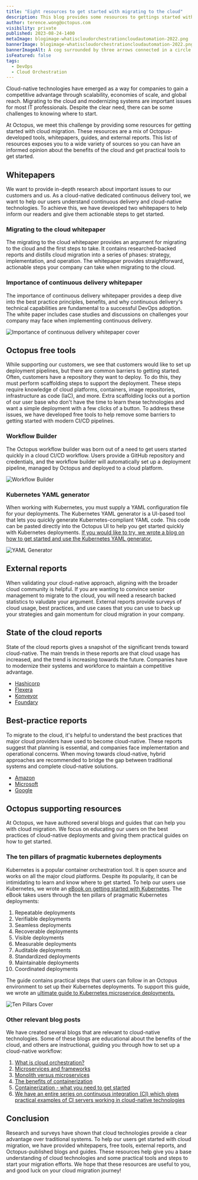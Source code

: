 ```yaml
---
title: "Eight resources to get started with migrating to the cloud"
description: This blog provides some resources to gettings started with migrating to the cloud. We supply some whitepapers, free tools, external reports, and Octopus authored blogs and guides to help users be informed about the cloud and get started.
author: terence.wong@octopus.com
visibility: private
published: 2023-08-24-1400
metaImage: blogimage-whatiscloudorchestrationcloudautomation-2022.png
bannerImage: blogimage-whatiscloudorchestrationcloudautomation-2022.png
bannerImageAlt: A cog surrounded by three arrows connected in a circle sits amongst clouds
isFeatured: false
tags:
  - DevOps
  - Cloud Orchestration
---
```


Cloud-native technologies have emerged as a way for companies to gain a competitive advantage through scalability, economies of scale, and global reach. Migrating to the cloud and modernizing systems are important issues for most IT professionals. Despite the clear need, there can be some challenges to knowing where to start.

At Octopus, we meet this challenge by providing some resources for getting started with cloud migration. These resources are a mix of Octopus-developed tools, whitepapers, guides, and external reports. This list of resources exposes you to a wide variety of sources so you can have an informed opinion about the benefits of the cloud and get practical tools to get started.

## Whitepapers

We want to provide in-depth research about important issues to our customers and us. As a cloud-native dedicated continuous delivery tool, we want to help our users understand continuous delivery and cloud-native technologies. To achieve this, we have developed two whitepapers to help inform our readers and give them actionable steps to get started.

### Migrating to the cloud whitepaper

The migrating to the cloud whitepaper provides an argument for migrating to the cloud and the first steps to take. It contains researched-backed reports and distills cloud migration into a series of phases: strategy, implementation, and operation. The whitepaper provides straightforward, actionable steps your company can take when migrating to the cloud.

### Importance of continuous delivery whitepaper

The importance of continuous delivery whitepaper provides a deep dive into the best practice principles, benefits, and why continuous delivery's technical capabilities are fundamental to a successful DevOps adoption. The white paper includes case studies and discussions on challenges your company may face when implementing continuous delivery.

![Importance of continuous delivery whitepaper cover](importance-of-continuous-delivery-white-paper.png)

## Octopus free tools

While supporting our customers, we see that customers would like to set up deployment pipelines, but there are common barriers to getting started. Often, customers have a repository they want to deploy. To do this, they must perform scaffolding steps to support the deployment. These steps require knowledge of cloud platforms, containers, image repositories, infrastructure as code (IaC), and more. Extra scaffolding locks out a portion of our user base who don't have the time to learn these technologies and want a simple deployment with a few clicks of a button. To address these issues, we have developed free tools to help remove some barriers to getting started with modern CI/CD pipelines.

### Workflow Builder

The Octopus workflow builder was born out of a need to get users started quickly in a cloud CI/CD workflow. Users provide a GitHub repository and credentials, and the workflow builder will automatically set up a deployment pipeline, managed by Octopus and deployed to a cloud platform.

![Workflow Builder](workflowbuilder.png "width=500")

### Kubernetes YAML generator

When working with Kubernetes, you must supply a YAML configuration file for your deployments. The Kubernetes YAML generator is a UI-based tool that lets you quickly generate Kubernetes-compliant YAML code. This code can be pasted directly into the Octopus UI to help you get started quickly with Kubernetes deployments. [If you would like to try, we wrote a blog on how to get started and use the Kubernetes YAML generator.](https://octopus.com/blog/octopus-kubernetes-yaml-generator)

![YAML Generator](yaml-generator.png "width=500")

## External reports

When validating your cloud-native approach, aligning with the broader cloud community is helpful. If you are wanting to convince senior management to migrate to the cloud, you will need a research backed statistics to valudate your argument. External reports provide surveys of cloud usage, best practices, and use cases that you can use to back up your strategies and gain momentum for cloud migration in your company.

## State of the cloud reports

State of the cloud reports gives a snapshot of the significant trends toward cloud-native. The main trends in these reports are that cloud usage has increased, and the trend is increasing towards the future. Companies have to modernize their systems and workforce to maintain a competitive advantage.

- [Hashicorp](https://www.hashicorp.com/state-of-the-cloud)
- [Flexera](https://resources.flexera.com/web/pdf/Flexera-State-of-the-Cloud-Report-2022.pdf)
- [Konveyor](https://www.konveyor.io/modernization-report/?utm_source=thenewstack&utm_medium=website&utm_campaign=platform)
- [Foundary](https://resources.foundryco.com/download/cloud-computing-executive-summary)

## Best-practice reports

To migrate to the cloud, it's helpful to understand the best practices that major cloud providers have used to become cloud-native. These reports suggest that planning is essential, and companies face implementation and operational concerns. When moving towards cloud-native, hybrid approaches are recommended to bridge the gap between traditional systems and complete cloud-native solutions.

- [Amazon](https://pages.awscloud.com/rs/112-TZM-766/images/AWS_Migration_8_Best_Practices_ebook_final.pdf)
- [Microsoft](https://azure.microsoft.com/en-au/migration/migration-journey/#how-to-migrate)
- [Google](https://cloud.google.com/architecture/migration-to-gcp-getting-started)

## Octopus supporting resources

At Octopus, we have authored several blogs and guides that can help you with cloud migration. We focus on educating our users on the best practices of cloud-native deployments and giving them practical guides on how to get started.

### The ten pillars of pragmatic kubernetes deployments

Kubernetes is a popular container orchestration tool. It is open source and works on all the major cloud platforms. Despite its popularity, it can be intimidating to learn and know where to get started. To help our users use Kubernetes, we wrote an [eBook on getting started with Kubernetes](https://github.com/OctopusDeploy/TenPillarsK8s/releases/tag/0.1.269-main). The eBook takes users through the ten pillars of pragmatic Kubernetes deployments:

1. Repeatable deployments
1. Verifiable deployments
1. Seamless deployments
1. Recoverable deployments
1. Visible deployments
1. Measurable deployments
1. Auditable deployments
1. Standardized deployments
1. Maintainable deployments
1. Coordinated deployments 

The guide contains practical steps that users can follow in an Octopus environment to set up their Kubernetes deployments. To support this guide, we wrote an [ultimate guide to Kubernetes microservice deployments.](https://octopus.com/blog/ultimate-guide-to-k8s-microservice-deployments)

![Ten Pillars Cover](Kubernetescover.png)

### Other relevant blog posts

We have created several blogs that are relevant to cloud-native technologies. Some of these blogs are educational about the benefits of the cloud, and others are instructional, guiding you through how to set up a cloud-native workflow:

1. [What is cloud orchestration?](https://octopus.com/blog/what-is-cloud-orchestration)
1. [Microservices and frameworks](https://octopus.com/blog/microservices-and-frameworks)
1. [Monolith versus microservices](https://octopus.com/blog/monoliths-vs-microservices)
1. [The benefits of containerization](https://octopus.com/blog/benefits-of-containerization)
1. [Containerization - what you need to get started](https://octopus.com/blog/get-started-containers)
1. [We have an entire series on continuous integration (CI) which gives practical examples of CI servers working in cloud-native technologies](https://octopus.com/blog/tag/CI%20Series)


## Conclusion

Research and surveys have shown that cloud technologies provide a clear advantage over traditional systems. To help our users get started with cloud migration, we have provided whitepapers, free tools, external reports, and Octopus-published blogs and guides. These resources help give you a base understanding of cloud technologies and some practical tools and steps to start your migration efforts. We hope that these resources are useful to you, and good luck on your cloud migration journey!